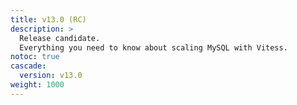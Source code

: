 ```yaml
---
title: v13.0 (RC)
description: >
  Release candidate.
  Everything you need to know about scaling MySQL with Vitess.
notoc: true
cascade:
  version: v13.0
weight: 1000
---
```


